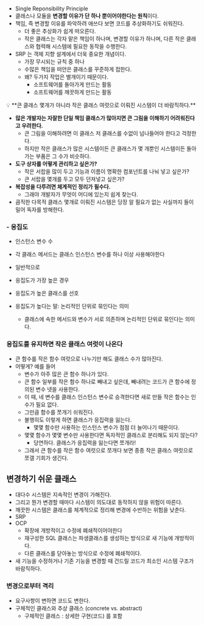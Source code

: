 ### 

- Single Reponsibility Principle
- 클래스나 모듈을 **변경할 이유가 단 하나 뿐이어야한다는 원칙**이다.
- 책임, 즉 변경할 이유를 파악하려 애쓰다 보면 코드를 추상화하기도 
쉬워진다.
    - 더 좋은 추상화가 쉽게 떠오른다.
    - 작은 클래스는 각자 맡은 책임이 하나며, 변경할 이유가 하나며, 
다른 작은 클래스와 협력해 시스템에 필요한 동작을 수행한다.
- SRP 는 객체 지향 설계에서 더욱 중요한 개념이다.
    - 가장 무시되는 규칙 중 하나
    - 수많은 책임을 떠안은 클래스를 꾸준하게 접한다.
    - 왜? 두가지 작업은 별개이기 때문이다.
        - 소프트웨어를 돌아가게 만드는 활동
        - 소프트웨어를 깨끗하게 만드는 활동

<aside>
💡 **큰 클래스 몇개가 아니라 작은 클래스 여럿으로 이뤄진 시스템이 더 
바람직하다.**

- **많은 개발자는 자잘한 단일 책임 클래스가 많아지면 큰 그림을 
이해하기 어려워진다고 우려한다.**
    - 큰 그림을 이해하려면 이 클래스 저 클래스를 수없이 넘나들어야 
한다고 걱정한다.
    - 하지만 작은 클래스가 많은 시스템이든 큰 클래스가 몇 개뿐인 
시스템이든 돌아가는 부품은 그 수가 비슷하다.
- **도구 상자를 어떻게 관리하고 싶은가?**
    - 작은 서랍을 많이 두고 기능과 이름이 명확한 컴포넌트를 나눠 넣고 
싶은가?
    - 큰 서랍을 몇개를 두고 모두 던져넣고 싶은가?
- **복잡성을 다루려면 체계적인 정리가 필수다.**
    - 그래야 개발자가 무엇이 어디에 있는지 쉽게 찾는다.
- 큼직한 다목적 클래스 몇개로 이뤄진 시스템은 당장 알 필요가 없는 
사실까지 들이밀어 독자를 방해한다.
</aside>

### - 응집도

- 인스턴스 변수 수
- 각 클래스 메서드는 클래스 인스턴스 변수를 하나 이상 사용해야한다
- 일반적으로
- 응집도가 가장 높은 경우

- 응집도가 높은 클래스를 선호
- 응집도가 높다는 말: 논리적인 단위로 묶인다는 의미
    - 클래스에 속한 메서드와 변수가 서로 의존하며 논리적인 단위로 
묶인다는 의미다.

### 응집도를 유지하면 작은 클래스 여럿이 나온다

- 큰 함수를 작은 함수 여럿으로 나누기만 해도 클래스 수가 많아진다.
- 어떻게? 예를 들어
    - 변수가 아주 많은 큰 함수 하나가 있다.
    - 큰 함수 일부를 작은 함수 하나로 빼내고 싶은데, 빼내려는 코드가 
큰 함수에 정의된 변수 넷을 사용한다.
    - 이 때, 네 변수를 클래스 인스턴스 변수로 승격한다면 새로 만들 
작은 함수는 인수가 필요 없다.
    - 그만큼 함수를 쪼개기 쉬워진다.
    - 불행히도 이렇게 하면 클래스가 응집력을 잃는다.
        - 몇몇 함수만 사용하는 인스턴스 변수가 점점 더 늘어나기 
때문이다.
    - 몇몇 함수가 몇몇 변수만 사용한다면 독자적인 클래스로 분리해도 
되지 않는다?
        - 당연하다. 클래스가 응집력을 잃는다면 쪼개라!
    - 그래서 큰 함수를 작은 함수 여럿으로 쪼개다 보면 종종 작은 
클래스 여럿으로 쪼갤 기회가 생긴다.

## 변경하기 쉬운 클래스

- 대다수 시스템은 지속적인 변경이 가해진다.
- 그리고 뭔가 변경할 때마다 시스템이 의도대로 동작하지 않을 위험이 
따른다.
- 깨끗한 시스템은 클래스를 체계적으로 정리해 변경에 수반하는 위험을 
낮춘다.
- SRP
- OCP
    - 확장에 개방적이고 수정에 폐쇄적이어야한다
    - 재구성한 SQL 클래스는 파생클래스를 생성하는 방식으로 새 기능에 
개방적이다.
    - 다른 클래스를 닫아놓는 방식으로 수정에 폐쇄적이다.
- 새 기능을 수정하거나 기존 기능을 변경할 때 건드릴 코드가 최소인 
시스템 구조가 바람직하다.

### 변경으로부터 격리

- 요구사항이 변하면 코드도 변한다.
- 구체적인 클래스와 추상 클래스 (concrete vs. abstract)
    - 구체적인 클래스 : 상세한 구현(코드) 를 포함
